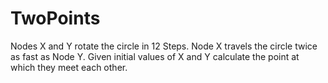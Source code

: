 # TwoPoints
Nodes X and Y rotate the circle in 12 Steps. Node X travels
the circle twice as fast as Node Y. Given initial values of X and Y
calculate the point at which they meet each other.
